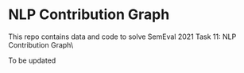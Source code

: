 # NLP Contribution Graph
This repo contains data and code to solve SemEval 2021 Task 11: NLP Contribution Graph\

To be updated